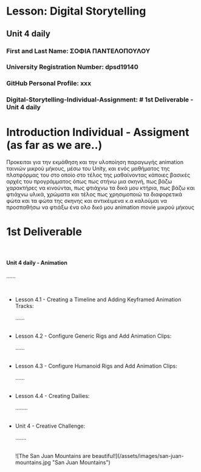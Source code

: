  # Lesson: Digital Storytelling
## Unit 4 daily

### First and Last Name: ΣΟΦΙΑ ΠΑΝΤΕΛΟΠΟΥΛΟΥ
### University Registration Number: dpsd19140
### GitHub Personal Profile: xxx
### Digital-Storytelling-Individual-Assignment: # 1st Deliverable - Unit 4 daily

# Introduction Individual - Assigment (as far as we are..)
<p> Προκειται για την εκμάθηση και την υλοποίηση παραγωγής animation ταινιών μικρού μήκους,
μέσω του Unity, και ενός μαθήματος της πλατφόρμας του στο οποίο στο τέλος της μαθαίνοντας κάποιες βασικές αρχές του προγράμματος όπως πως στήνω μια σκηνή, πως βάζω χαρακτήρες να κινούνται, πως φτιάχνω τα δικά μου κτήρια, πως βάζω και φτιάχνω υλικά, χρώματα και τέλος πως χρησιμοποιώ τα διαφορετικά φώτα και τα φώτα της σκηνης και αντικέιμενα κ.α καλούμαι να προσπαθήσω να φτιάξω ένα ολο δικό μου animation movie μικρού μήκους </p>


# 1st Deliverable
<br>
<h4> Unit 4 daily - Animation </h4>
<p>......</p>
<br>
<ul>
  <li> Lesson 4.1 - Creating a Timeline and Adding Keyframed Animation Tracks: </li>
 <p>......</p>
 
 <br>
 <li> Lesson 4.2 - Configure Generic Rigs and Add Animation Clips: </li>
 <p>......</p>
 
 <br>
  <li> Lesson 4.3 - Configure Humanoid Rigs and Add Animation Clips:  </li>
 <p>......</p>
 
 <br>
  <li> Lesson 4.4 - Creating Dailies:  </li>
 <p>........</p>
 
 <br>
  <li> Unit 4 - Creative Challenge:  </li>
 <p>.......</p>
  <br>
  ![The San Juan Mountains are beautiful!](/assets/images/san-juan-mountains.jpg "San Juan Mountains")
 <br>
</ul>
